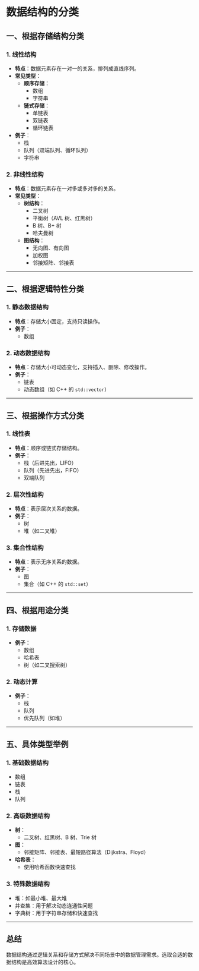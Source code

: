 # 数据结构的分类

## 一、根据存储结构分类
### 1. 线性结构
- **特点**：数据元素存在一对一的关系，排列成直线序列。
- **常见类型**：
  - **顺序存储**：
    - 数组
    - 字符串
  - **链式存储**：
    - 单链表
    - 双链表
    - 循环链表
- **例子**：
  - 栈
  - 队列（双端队列、循环队列）
  - 字符串

### 2. 非线性结构
- **特点**：数据元素存在一对多或多对多的关系。
- **常见类型**：
  - **树结构**：
    - 二叉树
    - 平衡树（AVL 树、红黑树）
    - B 树、B+ 树
    - 哈夫曼树
  - **图结构**：
    - 无向图、有向图
    - 加权图
    - 邻接矩阵、邻接表

---

## 二、根据逻辑特性分类
### 1. 静态数据结构
- **特点**：存储大小固定，支持只读操作。
- **例子**：
  - 数组

### 2. 动态数据结构
- **特点**：存储大小可动态变化，支持插入、删除、修改操作。
- **例子**：
  - 链表
  - 动态数组（如 C++ 的 `std::vector`）

---

## 三、根据操作方式分类
### 1. 线性表
- **特点**：顺序或链式存储结构。
- **例子**：
  - 栈（后进先出，LIFO）
  - 队列（先进先出，FIFO）
  - 双端队列

### 2. 层次性结构
- **特点**：表示层次关系的数据。
- **例子**：
  - 树
  - 堆（如二叉堆）

### 3. 集合性结构
- **特点**：表示无序关系的数据。
- **例子**：
  - 图
  - 集合（如 C++ 的 `std::set`）

---

## 四、根据用途分类
### 1. 存储数据
- **例子**：
  - 数组
  - 哈希表
  - 树（如二叉搜索树）

### 2. 动态计算
- **例子**：
  - 栈
  - 队列
  - 优先队列（如堆）

---

## 五、具体类型举例
### 1. 基础数据结构
- 数组
- 链表
- 栈
- 队列

### 2. 高级数据结构
- **树**：
  - 二叉树、红黑树、B 树、Trie 树
- **图**：
  - 邻接矩阵、邻接表、最短路径算法（Dijkstra、Floyd）
- **哈希表**：
  - 使用哈希函数快速查找

### 3. 特殊数据结构
- 堆：如最小堆、最大堆
- 并查集：用于解决动态连通性问题
- 字典树：用于字符串存储和快速查找

---

## 总结
数据结构通过逻辑关系和存储方式解决不同场景中的数据管理需求。选取合适的数据结构是高效算法设计的核心。

